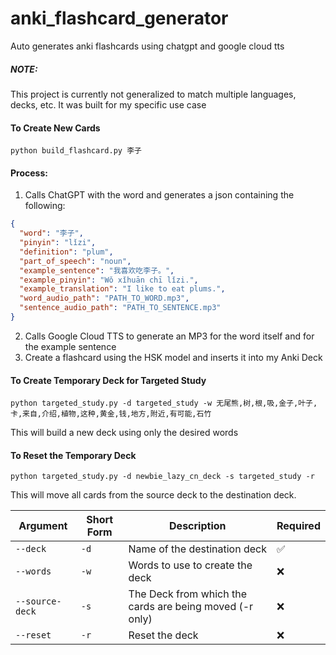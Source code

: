 # anki_flashcard_generator
Auto generates anki flashcards using chatgpt and google cloud tts

##### NOTE:
This project is currently not generalized to match multiple languages, decks, etc. It was built for my specific use case


#### To Create New Cards
```commandline
python build_flashcard.py 李子
```

#### Process:
1. Calls ChatGPT with the word and generates a json containing the following:
```json
{
  "word": "李子",
  "pinyin": "lǐzi",
  "definition": "plum",
  "part_of_speech": "noun",
  "example_sentence": "我喜欢吃李子。",
  "example_pinyin": "Wǒ xǐhuān chī lǐzi.",
  "example_translation": "I like to eat plums.",
  "word_audio_path": "PATH_TO_WORD.mp3",
  "sentence_audio_path": "PATH_TO_SENTENCE.mp3"
}
```
2. Calls Google Cloud TTS to generate an MP3 for the word itself and for the example sentence
3. Create a flashcard using the HSK model and inserts it into my Anki Deck


#### To Create Temporary Deck for Targeted Study
```commandline
python targeted_study.py -d targeted_study -w 无尾熊,树,根,吸,金子,叶子,卡,来自,介绍,植物,这种,黄金,钱,地方,附近,有可能,石竹
```
This will build a new deck using only the desired words

#### To Reset the Temporary Deck
```commandline
python targeted_study.py -d newbie_lazy_cn_deck -s targeted_study -r 
```
This will move all cards from the source deck to the destination deck.

| Argument        | Short Form | Description                                             | Required |
|-----------------|------------|---------------------------------------------------------|----------|
| `--deck`        | `-d`       | Name of the destination deck                            | ✅        |
| `--words`       | `-w`       | Words to use to create the deck                         | ❌        |
| `--source-deck` | `-s`       | The Deck from which the cards are being moved (-r only) | ❌        |
| `--reset`       | `-r`       | Reset the deck                                          | ❌        |


